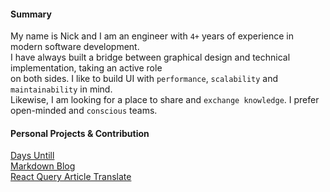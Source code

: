 
<!-- **garbalau-github/garbalau-github** is a ✨ _special_ ✨ repository because its `README.md` (this file) appears on your GitHub profile. -->

#### Summary

My name is Nick and I am an engineer with `4+` years of experience in modern software development. <br>
I have always built a bridge between graphical design and technical implementation, taking an active role <br>
on both sides. I like to build UI with `performance`, `scalability` and `maintainability` in mind. <br>
Likewise, I am looking for a place to share and `exchange knowledge`. I prefer open-minded and `conscious` teams.

#### Personal Projects & Contribution

[Days Untill](https://garbalau-github.github.io/days-until.github.io/)
<br>
[Markdown Blog](https://garbalau-blog.vercel.app/blog)
<br>
[React Query Article Translate](https://github.com/TkDodo/blog/pull/183)
